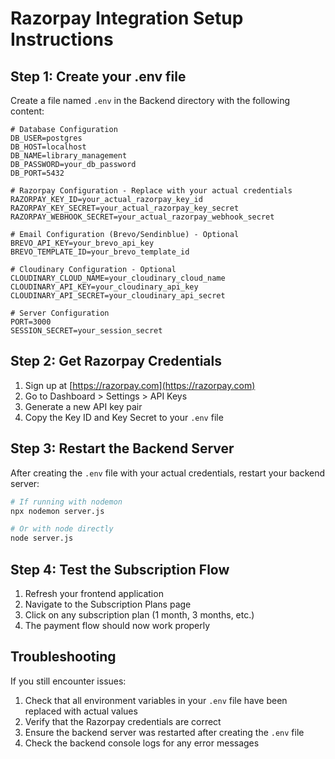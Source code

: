 # Razorpay Integration Setup Instructions

## Step 1: Create your .env file
Create a file named `.env` in the Backend directory with the following content:

```env
# Database Configuration
DB_USER=postgres
DB_HOST=localhost
DB_NAME=library_management
DB_PASSWORD=your_db_password
DB_PORT=5432

# Razorpay Configuration - Replace with your actual credentials
RAZORPAY_KEY_ID=your_actual_razorpay_key_id
RAZORPAY_KEY_SECRET=your_actual_razorpay_key_secret
RAZORPAY_WEBHOOK_SECRET=your_actual_razorpay_webhook_secret

# Email Configuration (Brevo/Sendinblue) - Optional
BREVO_API_KEY=your_brevo_api_key
BREVO_TEMPLATE_ID=your_brevo_template_id

# Cloudinary Configuration - Optional
CLOUDINARY_CLOUD_NAME=your_cloudinary_cloud_name
CLOUDINARY_API_KEY=your_cloudinary_api_key
CLOUDINARY_API_SECRET=your_cloudinary_api_secret

# Server Configuration
PORT=3000
SESSION_SECRET=your_session_secret
```

## Step 2: Get Razorpay Credentials
1. Sign up at [https://razorpay.com](https://razorpay.com)
2. Go to Dashboard > Settings > API Keys
3. Generate a new API key pair
4. Copy the Key ID and Key Secret to your `.env` file

## Step 3: Restart the Backend Server
After creating the `.env` file with your actual credentials, restart your backend server:

```bash
# If running with nodemon
npx nodemon server.js

# Or with node directly
node server.js
```

## Step 4: Test the Subscription Flow
1. Refresh your frontend application
2. Navigate to the Subscription Plans page
3. Click on any subscription plan (1 month, 3 months, etc.)
4. The payment flow should now work properly

## Troubleshooting
If you still encounter issues:
1. Check that all environment variables in your `.env` file have been replaced with actual values
2. Verify that the Razorpay credentials are correct
3. Ensure the backend server was restarted after creating the `.env` file
4. Check the backend console logs for any error messages
